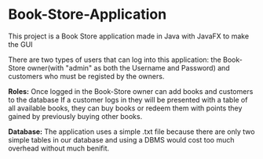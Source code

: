 # Book-Store-Application

This project is a Book Store application made in Java with JavaFX to make the GUI 

There are two types of users that can log into this application: the Book-Store owner(with "admin" as both the Username and Password) and customers who must be registed by the owners. 

**Roles:**
Once logged in the Book-Store owner can add books and customers to the database
If a customer logs in they will be presented with a table of all available books, they can buy books or redeem them with points they gained by previously buying other books.

**Database:**
The application uses a simple .txt file because there are only two simple tables in our database and using a DBMS would cost too much overhead without much benifit.
